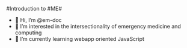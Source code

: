 #Introduction to #ME#

- 👋 Hi, I’m @em-doc
- 👀 I’m interested in the intersectionality of emergency medicine and computing
- 🌱 I’m currently learning webapp oriented JavaScript

<!---
em-doc/em-doc is a ✨ special ✨ repository because its `README.md` (this file) appears on your GitHub profile.
You can click the Preview link to take a look at your changes.
--->
